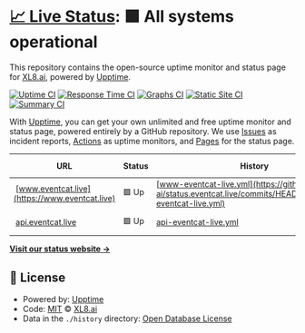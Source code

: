 # [📈 Live Status](https://status.eventcat.live): <!--live status--> **🟩 All systems operational**

This repository contains the open-source uptime monitor and status page for [XL8.ai](https://xl8.ai), powered by [Upptime](https://github.com/upptime/upptime).

[![Uptime CI](https://github.com/xl8-ai/status.eventcat.live/workflows/Uptime%20CI/badge.svg)](https://github.com/xl8-ai/status.eventcat.live/actions?query=workflow%3A%22Uptime+CI%22)
[![Response Time CI](https://github.com/xl8-ai/status.eventcat.live/workflows/Response%20Time%20CI/badge.svg)](https://github.com/xl8-ai/status.eventcat.live/actions?query=workflow%3A%22Response+Time+CI%22)
[![Graphs CI](https://github.com/xl8-ai/status.eventcat.live/workflows/Graphs%20CI/badge.svg)](https://github.com/xl8-ai/status.eventcat.live/actions?query=workflow%3A%22Graphs+CI%22)
[![Static Site CI](https://github.com/xl8-ai/status.eventcat.live/workflows/Static%20Site%20CI/badge.svg)](https://github.com/xl8-ai/status.eventcat.live/actions?query=workflow%3A%22Static+Site+CI%22)
[![Summary CI](https://github.com/xl8-ai/status.eventcat.live/workflows/Summary%20CI/badge.svg)](https://github.com/xl8-ai/status.eventcat.live/actions?query=workflow%3A%22Summary+CI%22)

With [Upptime](https://upptime.js.org), you can get your own unlimited and free uptime monitor and status page, powered entirely by a GitHub repository. We use [Issues](https://github.com/xl8-ai/status.eventcat.live/issues) as incident reports, [Actions](https://github.com/xl8-ai/status.eventcat.live/actions) as uptime monitors, and [Pages](https://status.eventcat.live) for the status page.

<!--start: status pages-->
<!-- This summary is generated by Upptime (https://github.com/upptime/upptime) -->
<!-- Do not edit this manually, your changes will be overwritten -->
<!-- prettier-ignore -->
| URL | Status | History | Response Time | Uptime |
| --- | ------ | ------- | ------------- | ------ |
| <img alt="" src="https://icons.duckduckgo.com/ip3/www.eventcat.live.ico" height="13"> [www.eventcat.live](https://www.eventcat.live) | 🟩 Up | [www-eventcat-live.yml](https://github.com/xl8-ai/status.eventcat.live/commits/HEAD/history/www-eventcat-live.yml) | <details><summary><img alt="Response time graph" src="./graphs/www-eventcat-live/response-time-week.png" height="20"> 5910ms</summary><br><a href="https://status.eventcat.live/history/www-eventcat-live"><img alt="Response time 6217" src="https://img.shields.io/endpoint?url=https%3A%2F%2Fraw.githubusercontent.com%2Fxl8-ai%2Fstatus.eventcat.live%2FHEAD%2Fapi%2Fwww-eventcat-live%2Fresponse-time.json"></a><br><a href="https://status.eventcat.live/history/www-eventcat-live"><img alt="24-hour response time 6768" src="https://img.shields.io/endpoint?url=https%3A%2F%2Fraw.githubusercontent.com%2Fxl8-ai%2Fstatus.eventcat.live%2FHEAD%2Fapi%2Fwww-eventcat-live%2Fresponse-time-day.json"></a><br><a href="https://status.eventcat.live/history/www-eventcat-live"><img alt="7-day response time 5910" src="https://img.shields.io/endpoint?url=https%3A%2F%2Fraw.githubusercontent.com%2Fxl8-ai%2Fstatus.eventcat.live%2FHEAD%2Fapi%2Fwww-eventcat-live%2Fresponse-time-week.json"></a><br><a href="https://status.eventcat.live/history/www-eventcat-live"><img alt="30-day response time 6217" src="https://img.shields.io/endpoint?url=https%3A%2F%2Fraw.githubusercontent.com%2Fxl8-ai%2Fstatus.eventcat.live%2FHEAD%2Fapi%2Fwww-eventcat-live%2Fresponse-time-month.json"></a><br><a href="https://status.eventcat.live/history/www-eventcat-live"><img alt="1-year response time 6217" src="https://img.shields.io/endpoint?url=https%3A%2F%2Fraw.githubusercontent.com%2Fxl8-ai%2Fstatus.eventcat.live%2FHEAD%2Fapi%2Fwww-eventcat-live%2Fresponse-time-year.json"></a></details> | <details><summary><a href="https://status.eventcat.live/history/www-eventcat-live">100.00%</a></summary><a href="https://status.eventcat.live/history/www-eventcat-live"><img alt="All-time uptime 100.00%" src="https://img.shields.io/endpoint?url=https%3A%2F%2Fraw.githubusercontent.com%2Fxl8-ai%2Fstatus.eventcat.live%2FHEAD%2Fapi%2Fwww-eventcat-live%2Fuptime.json"></a><br><a href="https://status.eventcat.live/history/www-eventcat-live"><img alt="24-hour uptime 100.00%" src="https://img.shields.io/endpoint?url=https%3A%2F%2Fraw.githubusercontent.com%2Fxl8-ai%2Fstatus.eventcat.live%2FHEAD%2Fapi%2Fwww-eventcat-live%2Fuptime-day.json"></a><br><a href="https://status.eventcat.live/history/www-eventcat-live"><img alt="7-day uptime 100.00%" src="https://img.shields.io/endpoint?url=https%3A%2F%2Fraw.githubusercontent.com%2Fxl8-ai%2Fstatus.eventcat.live%2FHEAD%2Fapi%2Fwww-eventcat-live%2Fuptime-week.json"></a><br><a href="https://status.eventcat.live/history/www-eventcat-live"><img alt="30-day uptime 100.00%" src="https://img.shields.io/endpoint?url=https%3A%2F%2Fraw.githubusercontent.com%2Fxl8-ai%2Fstatus.eventcat.live%2FHEAD%2Fapi%2Fwww-eventcat-live%2Fuptime-month.json"></a><br><a href="https://status.eventcat.live/history/www-eventcat-live"><img alt="1-year uptime 100.00%" src="https://img.shields.io/endpoint?url=https%3A%2F%2Fraw.githubusercontent.com%2Fxl8-ai%2Fstatus.eventcat.live%2FHEAD%2Fapi%2Fwww-eventcat-live%2Fuptime-year.json"></a></details>
| <img alt="" src="https://icons.duckduckgo.com/ip3/api.eventcat.live.ico" height="13"> [api.eventcat.live](https://api.eventcat.live) | 🟩 Up | [api-eventcat-live.yml](https://github.com/xl8-ai/status.eventcat.live/commits/HEAD/history/api-eventcat-live.yml) | <details><summary><img alt="Response time graph" src="./graphs/api-eventcat-live/response-time-week.png" height="20"> 728ms</summary><br><a href="https://status.eventcat.live/history/api-eventcat-live"><img alt="Response time 756" src="https://img.shields.io/endpoint?url=https%3A%2F%2Fraw.githubusercontent.com%2Fxl8-ai%2Fstatus.eventcat.live%2FHEAD%2Fapi%2Fapi-eventcat-live%2Fresponse-time.json"></a><br><a href="https://status.eventcat.live/history/api-eventcat-live"><img alt="24-hour response time 930" src="https://img.shields.io/endpoint?url=https%3A%2F%2Fraw.githubusercontent.com%2Fxl8-ai%2Fstatus.eventcat.live%2FHEAD%2Fapi%2Fapi-eventcat-live%2Fresponse-time-day.json"></a><br><a href="https://status.eventcat.live/history/api-eventcat-live"><img alt="7-day response time 728" src="https://img.shields.io/endpoint?url=https%3A%2F%2Fraw.githubusercontent.com%2Fxl8-ai%2Fstatus.eventcat.live%2FHEAD%2Fapi%2Fapi-eventcat-live%2Fresponse-time-week.json"></a><br><a href="https://status.eventcat.live/history/api-eventcat-live"><img alt="30-day response time 756" src="https://img.shields.io/endpoint?url=https%3A%2F%2Fraw.githubusercontent.com%2Fxl8-ai%2Fstatus.eventcat.live%2FHEAD%2Fapi%2Fapi-eventcat-live%2Fresponse-time-month.json"></a><br><a href="https://status.eventcat.live/history/api-eventcat-live"><img alt="1-year response time 756" src="https://img.shields.io/endpoint?url=https%3A%2F%2Fraw.githubusercontent.com%2Fxl8-ai%2Fstatus.eventcat.live%2FHEAD%2Fapi%2Fapi-eventcat-live%2Fresponse-time-year.json"></a></details> | <details><summary><a href="https://status.eventcat.live/history/api-eventcat-live">100.00%</a></summary><a href="https://status.eventcat.live/history/api-eventcat-live"><img alt="All-time uptime 100.00%" src="https://img.shields.io/endpoint?url=https%3A%2F%2Fraw.githubusercontent.com%2Fxl8-ai%2Fstatus.eventcat.live%2FHEAD%2Fapi%2Fapi-eventcat-live%2Fuptime.json"></a><br><a href="https://status.eventcat.live/history/api-eventcat-live"><img alt="24-hour uptime 100.00%" src="https://img.shields.io/endpoint?url=https%3A%2F%2Fraw.githubusercontent.com%2Fxl8-ai%2Fstatus.eventcat.live%2FHEAD%2Fapi%2Fapi-eventcat-live%2Fuptime-day.json"></a><br><a href="https://status.eventcat.live/history/api-eventcat-live"><img alt="7-day uptime 100.00%" src="https://img.shields.io/endpoint?url=https%3A%2F%2Fraw.githubusercontent.com%2Fxl8-ai%2Fstatus.eventcat.live%2FHEAD%2Fapi%2Fapi-eventcat-live%2Fuptime-week.json"></a><br><a href="https://status.eventcat.live/history/api-eventcat-live"><img alt="30-day uptime 100.00%" src="https://img.shields.io/endpoint?url=https%3A%2F%2Fraw.githubusercontent.com%2Fxl8-ai%2Fstatus.eventcat.live%2FHEAD%2Fapi%2Fapi-eventcat-live%2Fuptime-month.json"></a><br><a href="https://status.eventcat.live/history/api-eventcat-live"><img alt="1-year uptime 100.00%" src="https://img.shields.io/endpoint?url=https%3A%2F%2Fraw.githubusercontent.com%2Fxl8-ai%2Fstatus.eventcat.live%2FHEAD%2Fapi%2Fapi-eventcat-live%2Fuptime-year.json"></a></details>

<!--end: status pages-->

[**Visit our status website →**](https://status.eventcat.live)

## 📄 License

- Powered by: [Upptime](https://github.com/upptime/upptime)
- Code: [MIT](./LICENSE) © [XL8.ai](https://xl8.ai)
- Data in the `./history` directory: [Open Database License](https://opendatacommons.org/licenses/odbl/1-0/)
